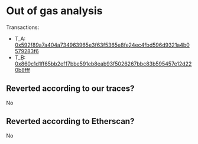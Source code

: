 # Out of gas analysis

Transactions:
- T_A: [0x592f89a7a404a734963965e3f63f5365e8fe24ec4fbd596d9321a4b0579283f6](https://etherscan.io/tx/0x592f89a7a404a734963965e3f63f5365e8fe24ec4fbd596d9321a4b0579283f6)
- T_B: [0x860c1d1ff65bb2ef17bbe591eb8eab93f5026267bbc83b595457e12d220b8fff](https://etherscan.io/tx/0x860c1d1ff65bb2ef17bbe591eb8eab93f5026267bbc83b595457e12d220b8fff)

## Reverted according to our traces?

No

## Reverted according to Etherscan?

No